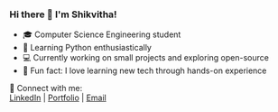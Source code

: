 ### Hi there 👋 I'm Shikvitha!

- 🎓 Computer Science Engineering student
- 🐍 Learning Python enthusiastically
- 💻 Currently working on small projects and exploring open-source
- 🌱 Fun fact: I love learning new tech through hands-on experience

🔗 Connect with me:  
[LinkedIn](#) | [Portfolio](#) | [Email](#)
